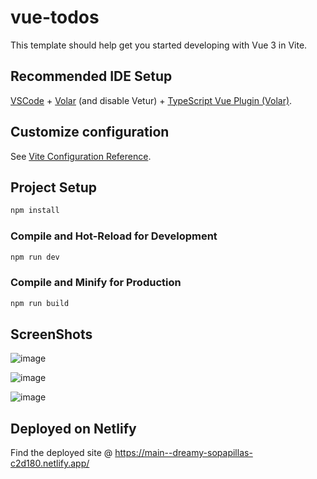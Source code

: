 # vue-todos

This template should help get you started developing with Vue 3 in Vite.

## Recommended IDE Setup

[VSCode](https://code.visualstudio.com/) + [Volar](https://marketplace.visualstudio.com/items?itemName=Vue.volar) (and disable Vetur) + [TypeScript Vue Plugin (Volar)](https://marketplace.visualstudio.com/items?itemName=Vue.vscode-typescript-vue-plugin).

## Customize configuration

See [Vite Configuration Reference](https://vitejs.dev/config/).

## Project Setup

```sh
npm install
```

### Compile and Hot-Reload for Development

```sh
npm run dev
```

### Compile and Minify for Production

```sh
npm run build
```

## ScreenShots

![image](https://github.com/aditijain-11/Vue-TodoApp/assets/68831624/8f88aea3-dd92-490e-8a99-8d8c75d0e281)


![image](https://github.com/aditijain-11/Vue-TodoApp/assets/68831624/dbd64eac-1f52-427b-861d-a42b16e728fc)

![image](https://github.com/aditijain-11/Vue-TodoApp/assets/68831624/db82f408-2b23-4dd9-a820-22b48da66710)


## Deployed on Netlify

Find the deployed site @ https://main--dreamy-sopapillas-c2d180.netlify.app/

